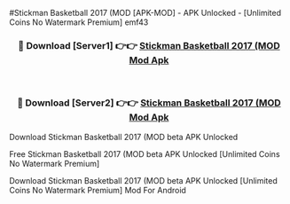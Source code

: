 #Stickman Basketball 2017 (MOD [APK-MOD] - APK Unlocked - [Unlimited Coins No Watermark Premium] emf43



<div align="center">

<h3>🔴 Download [Server1] 👉👉 <a href="https://momento.my/?title=Stickman_Basketball_2017_(MOD">Stickman Basketball 2017 (MOD Mod Apk</a></h3><br>

<h3>🔴 Download [Server2] 👉👉 <a href="https://momento.my/?title=Stickman_Basketball_2017_(MOD">Stickman Basketball 2017 (MOD Mod Apk</a></h3>
</div>



Download Stickman Basketball 2017 (MOD beta APK Unlocked

Free Stickman Basketball 2017 (MOD beta APK Unlocked [Unlimited Coins No Watermark Premium]

Download Stickman Basketball 2017 (MOD beta APK Unlocked [Unlimited Coins No Watermark Premium] Mod For Android
